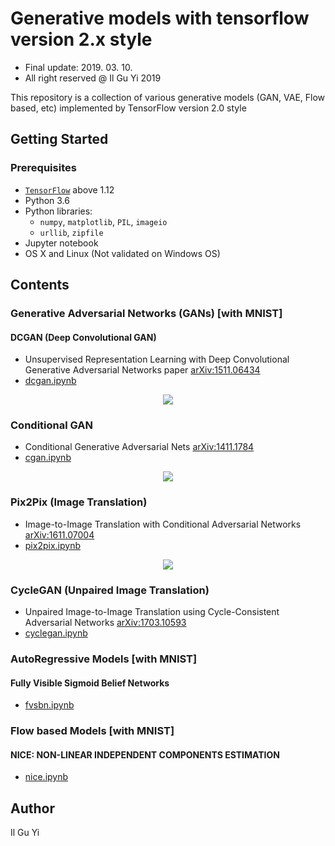 # Generative models with tensorflow version 2.x style
* Final update: 2019. 03. 10.
* All right reserved @ Il Gu Yi 2019

This repository is a collection of various generative models (GAN, VAE, Flow based, etc)
implemented by TensorFlow version 2.0 style


## Getting Started

### Prerequisites
* [`TensorFlow`](https://www.tensorflow.org) above 1.12
* Python 3.6
* Python libraries:
  * `numpy`, `matplotlib`, `PIL`, `imageio`
  * `urllib`, `zipfile`
* Jupyter notebook
* OS X and Linux (Not validated on Windows OS)


## Contents

### Generative Adversarial Networks (GANs) [with MNIST]

#### DCGAN (Deep Convolutional GAN)
* Unsupervised Representation Learning with Deep Convolutional
Generative Adversarial Networks paper [arXiv:1511.06434](https://arxiv.org/abs/1511.06434)
* [dcgan.ipynb](https://nbviewer.jupyter.org/github/ilguyi/generative.models.tensorflow.v2/blob/master/gans/dcgan.ipynb)
<div align="center">
<img src='https://user-images.githubusercontent.com/11681225/54071635-9866da00-42b2-11e9-91a2-d5d5c86b949f.gif'>
</div>


### Conditional GAN
* Conditional Generative Adversarial Nets [arXiv:1411.1784](https://arxiv.org/abs/1411.1784)
* [cgan.ipynb](https://nbviewer.jupyter.org/github/ilguyi/generative.models.tensorflow.v2/blob/master/gans/cgan.ipynb)
<div align="center">
<img src='https://user-images.githubusercontent.com/11681225/50414174-5f909a80-0857-11e9-8887-b32ea7f23797.gif'>
</div>


### Pix2Pix (Image Translation)
* Image-to-Image Translation with Conditional Adversarial Networks [arXiv:1611.07004](https://arxiv.org/abs/1611.07004)
* [pix2pix.ipynb](https://nbviewer.jupyter.org/github/ilguyi/generative.models.tensorflow.v2/blob/master/gans/pix2pix.ipynb)
<div align="center">
<img src='https://user-images.githubusercontent.com/11681225/51429242-195d0a00-1c50-11e9-8c11-1b19cf86eee8.gif'>
</div>


### CycleGAN (Unpaired Image Translation)
* Unpaired Image-to-Image Translation using Cycle-Consistent Adversarial Networks [arXiv:1703.10593](https://arxiv.org/abs/1703.10593)
* [cyclegan.ipynb](https://nbviewer.jupyter.org/github/ilguyi/generative.models.tensorflow.v2/blob/master/gans/cyclegan.ipynb)





### AutoRegressive Models [with MNIST]

#### Fully Visible Sigmoid Belief Networks
* [fvsbn.ipynb](https://nbviewer.jupyter.org/github/ilguyi/generative.models.tensorflow.v2/blob/master/autoregressive/fvsbn.ipynb)




### Flow based Models [with MNIST]

#### NICE: NON-LINEAR INDEPENDENT COMPONENTS ESTIMATION
* [nice.ipynb](https://nbviewer.jupyter.org/github/ilguyi/generative.models.tensorflow.v2/blob/master/flow/nice.ipynb)



## Author
Il Gu Yi



